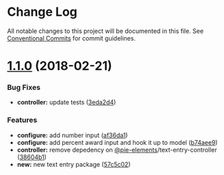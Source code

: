 # Change Log

All notable changes to this project will be documented in this file.
See [Conventional Commits](https://conventionalcommits.org) for commit guidelines.

<a name="1.1.0"></a>
# [1.1.0](https://github.com/corespring/corespring-pie/compare/v1.0.2...v1.1.0) (2018-02-21)


### Bug Fixes

* **controller:** update tests ([3eda2d4](https://github.com/corespring/corespring-pie/commit/3eda2d4))


### Features

* **configure:** add number input ([af36da1](https://github.com/corespring/corespring-pie/commit/af36da1))
* **configure:** add percent award input and hook it up to model ([b74aee9](https://github.com/corespring/corespring-pie/commit/b74aee9))
* **controller:** remove depedency on [@pie-elements](https://github.com/pie-elements)/text-entry-controller ([38604b1](https://github.com/corespring/corespring-pie/commit/38604b1))
* **new:** new text entry package ([57c5c02](https://github.com/corespring/corespring-pie/commit/57c5c02))
